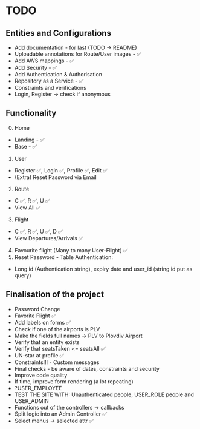 # TODO

## Entities and Configurations
- Add documentation - for last (TODO -> README)
- Uploadable annotations for Route/User images - ✅
- Add AWS mappings - ✅
- Add Security - ✅
- Add Authentication & Authorisation
- Repository as a Service - ✅
- Constraints and verifications
- Login, Register -> check if anonymous

## Functionality
0. Home
- Landing - ✅
- Base - ✅
1. User 
- Register ✅, Login ✅, Profile ✅, Edit ✅
- (Extra) Reset Password via Email
2. Route 
- C ✅, R ✅, U ✅ 
- View All ✅
3. Flight 
- C ✅, R ✅, U ✅, D ✅
- View Departures/Arrivals ✅
4. Favourite flight (Many to many User-Flight) ✅
5. Reset Password - Table Authentication:
- Long id (Authentication string), expiry date and user_id (string id put as query)

## Finalisation of the project
- Password Change
- Favorite Flight ✅
- Add labels on forms ✅
- Check if one of the airports is PLV
- Make the fields full names -> PLV to Plovdiv Airport
- Verify that an entity exists
- Verify that seatsTaken <= seatsAll ✅
- UN-star at profile ✅
- Constraints!!! - Custom messages
- Final checks - be aware of dates, constraints and security
- Improve code quality
- If time, improve form rendering (a lot repeating)
- ?USER_EMPLOYEE
- TEST THE SITE WITH: Unauthenticated people, USER_ROLE people and USER_ADMIN
- Functions out of the controllers -> callbacks
- Split logic into an Admin Controller ✅
- Select menus -> selected attr ✅